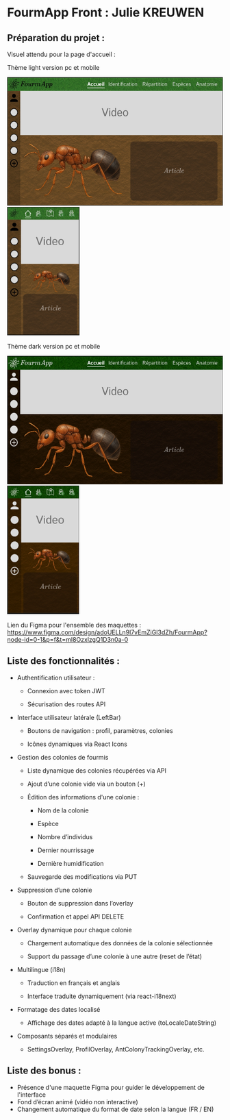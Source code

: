 # FourmApp Front : Julie KREUWEN
## Préparation du projet :

Visuel attendu pour la page d'accueil :

Thème light version pc et mobile

<img src="src/assets/images/accueil_pc_light.jpeg" alt="Aperçu de l'application" height="300"/>
<img src="src/assets/images/accueil_mobile_light.jpeg" alt="Aperçu de l'application" height="300"/>

Thème dark version pc et mobile

<img src="src/assets/images/accueil_pc_dark.jpeg" alt="Aperçu de l'application" height="300"/>
<img src="src/assets/images/accueil_mobile_dark.jpeg" alt="Aperçu de l'application" height="300"/>



Lien du Figma pour l'ensemble des maquettes :
https://www.figma.com/design/adoUELLn9l7vEmZiGI3dZh/FourmApp?node-id=0-1&p=f&t=mI8OzxlzgQ1D3n0a-0

## Liste des fonctionnalités :
- Authentification utilisateur :

    - Connexion avec token JWT

    - Sécurisation des routes API

- Interface utilisateur latérale (LeftBar)

    - Boutons de navigation : profil, paramètres, colonies

    - Icônes dynamiques via React Icons

- Gestion des colonies de fourmis

    - Liste dynamique des colonies récupérées via API

    - Ajout d’une colonie vide via un bouton (+)

    - Édition des informations d'une colonie :

        - Nom de la colonie

        - Espèce

        - Nombre d’individus

        - Dernier nourrissage

        - Dernière humidification

    - Sauvegarde des modifications via PUT

- Suppression d’une colonie

    - Bouton de suppression dans l’overlay

    - Confirmation et appel API DELETE

- Overlay dynamique pour chaque colonie

    - Chargement automatique des données de la colonie sélectionnée

    - Support du passage d’une colonie à une autre (reset de l’état)

- Multilingue (i18n)

    - Traduction en français et anglais

    - Interface traduite dynamiquement (via react-i18next)

- Formatage des dates localisé

    - Affichage des dates adapté à la langue active (toLocaleDateString)

- Composants séparés et modulaires

    - SettingsOverlay, ProfilOverlay, AntColonyTrackingOverlay, etc.

## Liste des bonus :
- Présence d'une maquette Figma pour guider le développement de l'interface
- Fond d’écran animé (vidéo non interactive)
- Changement automatique du format de date selon la langue (FR / EN)